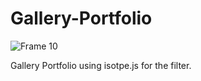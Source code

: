 # Gallery-Portfolio
![Frame 10](https://user-images.githubusercontent.com/86019173/131709563-22ec546c-5737-4956-bc5c-4c72483107cb.png)

Gallery Portfolio using isotpe.js for the filter.
